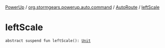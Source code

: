 [PowerUp](../../index.md) / [org.stormgears.powerup.auto.command](../index.md) / [AutoRoute](index.md) / [leftScale](./left-scale.md)

# leftScale

`abstract suspend fun leftScale(): `[`Unit`](https://kotlinlang.org/api/latest/jvm/stdlib/kotlin/-unit/index.html)